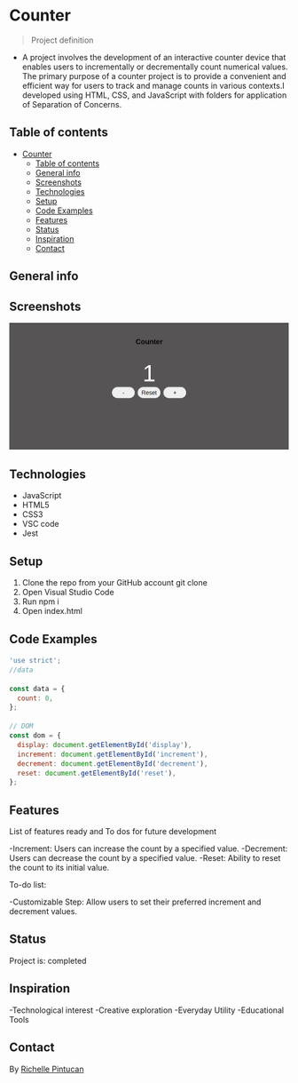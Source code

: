 # Counter

> Project definition

- A project involves the development of an interactive counter device that
  enables users to incrementally or decrementally count numerical values. The
  primary purpose of a counter project is to provide a convenient and efficient
  way for users to track and manage counts in various contexts.I developed using
  HTML, CSS, and JavaScript with folders for application of Separation of
  Concerns.

## Table of contents

- [Counter](#counter)
  - [Table of contents](#table-of-contents)
  - [General info](#general-info)
  - [Screenshots](#screenshots)
  - [Technologies](#technologies)
  - [Setup](#setup)
  - [Code Examples](#code-examples)
  - [Features](#features)
  - [Status](#status)
  - [Inspiration](#inspiration)
  - [Contact](#contact)

## General info

## Screenshots

![Counter Screenshot](./public/counter.png)

## Technologies

- JavaScript
- HTML5
- CSS3
- VSC code
- Jest

## Setup

1. Clone the repo from your GitHub account git clone <HTTPS link>
1. Open Visual Studio Code
1. Run npm i
1. Open index.html

## Code Examples

```js
'use strict';
//data

const data = {
  count: 0,
};

// DOM
const dom = {
  display: document.getElementById('display'),
  increment: document.getElementById('increment'),
  decrement: document.getElementById('decrement'),
  reset: document.getElementById('reset'),
};
```

## Features

List of features ready and To dos for future development

-Increment: Users can increase the count by a specified value. -Decrement: Users
can decrease the count by a specified value. -Reset: Ability to reset the count
to its initial value.

To-do list:

-Customizable Step: Allow users to set their preferred increment and decrement
values.

## Status

Project is: completed

## Inspiration

-Technological interest -Creative exploration -Everyday Utility -Educational
Tools

## Contact

By [Richelle Pintucan](https://github.com/richellepintucan)
